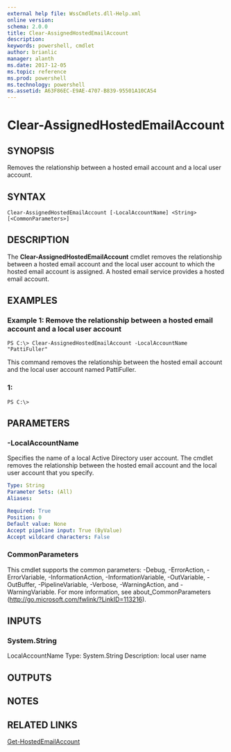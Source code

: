 ```yaml
---
external help file: WssCmdlets.dll-Help.xml
online version: 
schema: 2.0.0
title: Clear-AssignedHostedEmailAccount
description: 
keywords: powershell, cmdlet
author: brianlic
manager: alanth
ms.date: 2017-12-05
ms.topic: reference
ms.prod: powershell
ms.technology: powershell
ms.assetid: A63F86EC-E9AE-4707-B839-95501A10CA54
---
```


# Clear-AssignedHostedEmailAccount

## SYNOPSIS
Removes the relationship between a hosted email account and a local user account.

## SYNTAX

```
Clear-AssignedHostedEmailAccount [-LocalAccountName] <String> [<CommonParameters>]
```

## DESCRIPTION
The **Clear-AssignedHostedEmailAccount** cmdlet removes the relationship between a hosted email account and the local user account to which the hosted email account is assigned.
A hosted email service provides a hosted email account.

## EXAMPLES

### Example 1: Remove the relationship between a hosted email account and a local user account
```
PS C:\> Clear-AssignedHostedEmailAccount -LocalAccountName "PattiFuller"
```

This command removes the relationship between the hosted email account and the local user account named PattiFuller.

### 1:
```
PS C:\>
```

## PARAMETERS

### -LocalAccountName
Specifies the name of a local Active Directory user account.
The cmdlet removes the relationship between the hosted email account and the local user account that you specify.

```yaml
Type: String
Parameter Sets: (All)
Aliases: 

Required: True
Position: 0
Default value: None
Accept pipeline input: True (ByValue)
Accept wildcard characters: False
```

### CommonParameters
This cmdlet supports the common parameters: -Debug, -ErrorAction, -ErrorVariable, -InformationAction, -InformationVariable, -OutVariable, -OutBuffer, -PipelineVariable, -Verbose, -WarningAction, and -WarningVariable. For more information, see about_CommonParameters (http://go.microsoft.com/fwlink/?LinkID=113216).

## INPUTS

### System.String
LocalAccountName
Type: System.String
Description: local user name

## OUTPUTS

## NOTES

## RELATED LINKS

[Get-HostedEmailAccount](./Get-HostedEmailAccount.md)

